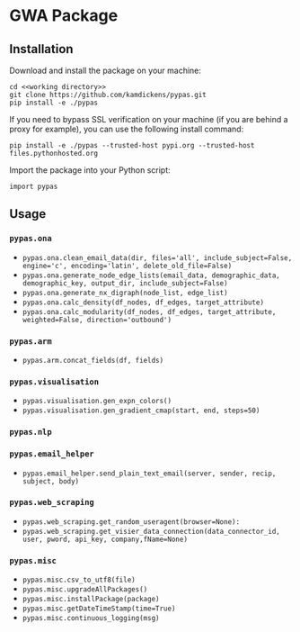 # GWA Package

## Installation

Download and install the package on your machine:
```
cd <<working directory>>
git clone https://github.com/kamdickens/pypas.git
pip install -e ./pypas
```

If you need to bypass SSL verification on your machine (if you are behind a proxy for example), you can use the following install command:
```
pip install -e ./pypas --trusted-host pypi.org --trusted-host files.pythonhosted.org
```

Import the package into your Python script:
```
import pypas
```

## Usage

### `pypas.ona`

- `pypas.ona.clean_email_data(dir, files='all', include_subject=False, engine='c', encoding='latin', delete_old_file=False)`
- `pypas.ona.generate_node_edge_lists(email_data, demographic_data, demographic_key, output_dir, include_subject=False)`
- `pypas.ona.generate_nx_digraph(node_list, edge_list)`
- `pypas.ona.calc_density(df_nodes, df_edges, target_attribute)`
- `pypas.ona.calc_modularity(df_nodes, df_edges, target_attribute, weighted=False, direction='outbound')`

### `pypas.arm`

- `pypas.arm.concat_fields(df, fields)`

### `pypas.visualisation`

- `pypas.visualisation.gen_expn_colors()`
- `pypas.visualisation.gen_gradient_cmap(start, end, steps=50)`

### `pypas.nlp`

### `pypas.email_helper`

- `pypas.email_helper.send_plain_text_email(server, sender, recip, subject, body)`

### `pypas.web_scraping`

- `pypas.web_scraping.get_random_useragent(browser=None):`
- `pypas.web_scraping.get_visier_data_connection(data_connector_id, user, pword, api_key, company,fName=None)`

### `pypas.misc`

- `pypas.misc.csv_to_utf8(file)`
- `pypas.misc.upgradeAllPackages()`
- `pypas.misc.installPackage(package)`
- `pypas.misc.getDateTimeStamp(time=True)`
- `pypas.misc.continuous_logging(msg)`
